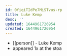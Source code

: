```yaml
---
id: 0YiqiTIdPe7MiSTvus-rp
title: Luke Kemp
desc: ''
updated: 1644961726954
created: 1644961726954
---
```



- [[person]] - Luke Kemp
- appeared 1x at the stoa
